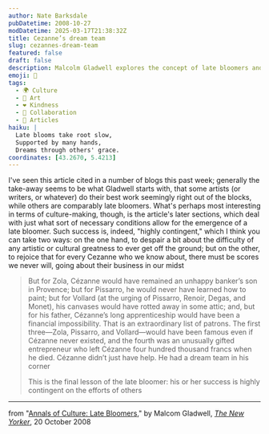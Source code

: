 ```yaml
---
author: Nate Barksdale
pubDatetime: 2008-10-27
modDatetime: 2025-03-17T21:38:32Z
title: Cezanne’s dream team
slug: cezannes-dream-team
featured: false
draft: false
description: Malcolm Gladwell explores the concept of late bloomers and the vital support systems behind their success in his article. "But for Zola, Cézanne would have remained an unhappy banker’s son in Provence; but for Pissarro, he would never have learned how to paint..."
emoji: 🎨
tags:
  - 🌍 Culture
  - 🎨 Art
  - ❤️ Kindness
  - 🤝 Collaboration
  - 📖 Articles
haiku: |
  Late blooms take root slow,  
  Supported by many hands,  
  Dreams through others' grace.
coordinates: [43.2670, 5.4213]
---
```


I've seen this article cited in a number of blogs this past week; generally the take-away seems to be what Gladwell starts with, that some artists (or writers, or whatever) do their best work seemingly right out of the blocks, while others are comparably late bloomers. What's perhaps most interesting in terms of culture-making, though, is the article's later sections, which deal with just what sort of necessary conditions allow for the emergence of a late bloomer. Such success is, indeed, "highly contingent," which I think you can take two ways: on the one hand, to despair a bit about the difficulty of any artistic or cultural greatness to ever get off the ground; but on the other, to rejoice that for every Cezanne who we know about, there must be scores we never will, going about their business in our midst

> But for Zola, Cézanne would have remained an unhappy banker’s son in Provence; but for Pissarro, he would never have learned how to paint; but for Vollard (at the urging of Pissarro, Renoir, Degas, and Monet), his canvases would have rotted away in some attic; and, but for his father, Cézanne’s long apprenticeship would have been a financial impossibility. That is an extraordinary list of patrons. The first three—Zola, Pissarro, and Vollard—would have been famous even if Cézanne never existed, and the fourth was an unusually gifted entrepreneur who left Cézanne four hundred thousand francs when he died. Cézanne didn’t just have help. He had a dream team in his corner
>
> This is the final lesson of the late bloomer: his or her success is highly contingent on the efforts of others

---

from "[Annals of Culture: Late Bloomers](http://www.newyorker.com/reporting/2008/10/20/081020fa_fact_gladwell?currentPage=all)," by Malcom Gladwell, [_The New Yorker_](http://www.newyorker.com/reporting/2008/10/20/081020fa_fact_gladwell?currentPage=all), 20 October 2008
